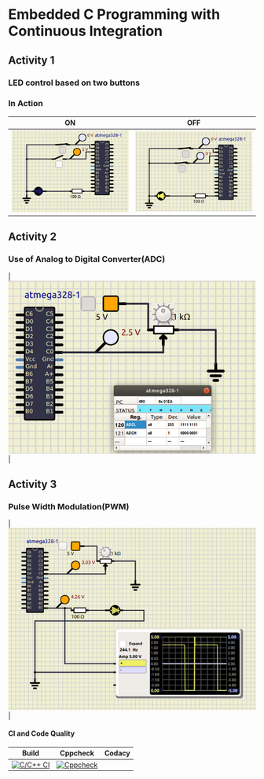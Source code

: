# Embedded C Programming with Continuous Integration 

## Activity 1

### LED control based on two buttons 

### In Action

|ON|OFF|
|:--:|:--:|
|![ON](https://github.com/NalinBharathiEaswaramoorthy/StepIn_Embedded_C/blob/main/simulation/Activity1_OFF.png)|![OFF](https://github.com/NalinBharathiEaswaramoorthy/StepIn_Embedded_C/blob/main/simulation/Activity1_ON.png)|

## Activity 2

### Use of Analog to Digital Converter(ADC)
|![ADC](https://github.com/NalinBharathiEaswaramoorthy/StepIn_Embedded_C/blob/main/simulation/Activity2.png)|

## Activity 3

### Pulse Width Modulation(PWM)
|![PWM](https://github.com/NalinBharathiEaswaramoorthy/StepIn_Embedded_C/blob/main/simulation/PWM.png)|

#### CI and Code Quality

|Build|Cppcheck|Codacy|
|:--:|:--:|:--:|
|[![C/C++ CI](https://github.com/NalinBharathiEaswaramoorthy/StepIn_Embedded_C/actions/workflows/compile.yml/badge.svg)](https://github.com/NalinBharathiEaswaramoorthy/StepIn_Embedded_C/actions/workflows/compile.yml)|[![Cppcheck](https://github.com/NalinBharathiEaswaramoorthy/StepIn_Embedded_C/actions/workflows/cpp-check.yml/badge.svg)](https://github.com/NalinBharathiEaswaramoorthy/StepIn_Embedded_C/actions/workflows/cpp-check.yml)||
